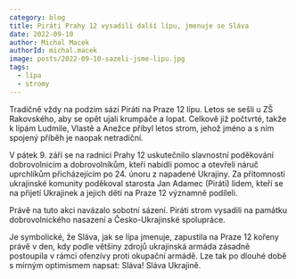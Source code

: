 ```yaml
---
category: blog
title: Piráti Prahy 12 vysadili další lípu, jmenuje se Sláva
date: 2022-09-10
author: Michal Macek
authorId: michal.macek
image: posts/2022-09-10-sazeli-jsme-lipu.jpg
tags:
  - lípa
  - stromy
---
```


Tradičně vždy na podzim sází Piráti na Praze 12 lípu. Letos se sešli u ZŠ Rakovského, aby se opět ujali krumpáče a lopat. Celkově již počtvrté, takže k lipám Ludmile, Vlastě a Anežce přibyl letos strom, jehož jméno a s ním spojený příběh je naopak netradiční.

V pátek 9. září se na radnici Prahy 12 uskutečnilo slavnostní poděkování dobrovolnicím a dobrovolníkům, kteří nabídli pomoc a otevřeli náruč uprchlíkům přicházejícím po 24. únoru z napadené Ukrajiny. Za přítomnosti ukrajinské komunity poděkoval starosta Jan Adamec (Piráti) lidem, kteří se na přijetí Ukrajinek a jejich dětí na Praze 12 významně podíleli.

Právě na tuto akci navázalo sobotní sázení. Piráti strom vysadili na památku dobrovolnického nasazení a Česko-Ukrajinské spolupráce.

Je symbolické, že Sláva, jak se lípa jmenuje, zapustila na Praze 12 kořeny právě v den, kdy podle většiny zdrojů ukrajinská armáda zásadně postoupila v rámci ofenzívy proti okupační armádě. Lze tak po dlouhé době s mírným optimismem napsat: Sláva! Sláva Ukrajině.


